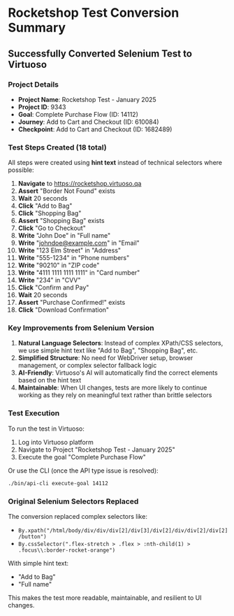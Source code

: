# Rocketshop Test Conversion Summary

## Successfully Converted Selenium Test to Virtuoso

### Project Details

- **Project Name**: Rocketshop Test - January 2025
- **Project ID**: 9343
- **Goal**: Complete Purchase Flow (ID: 14112)
- **Journey**: Add to Cart and Checkout (ID: 610084)
- **Checkpoint**: Add to Cart and Checkout (ID: 1682489)

### Test Steps Created (18 total)

All steps were created using **hint text** instead of technical selectors where possible:

1. **Navigate** to https://rocketshop.virtuoso.qa
2. **Assert** "Border Not Found" exists
3. **Wait** 20 seconds
4. **Click** "Add to Bag"
5. **Click** "Shopping Bag"
6. **Assert** "Shopping Bag" exists
7. **Click** "Go to Checkout"
8. **Write** "John Doe" in "Full name"
9. **Write** "johndoe@example.com" in "Email"
10. **Write** "123 Elm Street" in "Address"
11. **Write** "555-1234" in "Phone numbers"
12. **Write** "90210" in "ZIP code"
13. **Write** "4111 1111 1111 1111" in "Card number"
14. **Write** "234" in "CVV"
15. **Click** "Confirm and Pay"
16. **Wait** 20 seconds
17. **Assert** "Purchase Confirmed!" exists
18. **Click** "Download Confirmation"

### Key Improvements from Selenium Version

1. **Natural Language Selectors**: Instead of complex XPath/CSS selectors, we use simple hint text like "Add to Bag", "Shopping Bag", etc.
2. **Simplified Structure**: No need for WebDriver setup, browser management, or complex selector fallback logic
3. **AI-Friendly**: Virtuoso's AI will automatically find the correct elements based on the hint text
4. **Maintainable**: When UI changes, tests are more likely to continue working as they rely on meaningful text rather than brittle selectors

### Test Execution

To run the test in Virtuoso:

1. Log into Virtuoso platform
2. Navigate to Project "Rocketshop Test - January 2025"
3. Execute the goal "Complete Purchase Flow"

Or use the CLI (once the API type issue is resolved):

```bash
./bin/api-cli execute-goal 14112
```

### Original Selenium Selectors Replaced

The conversion replaced complex selectors like:

- `By.xpath("/html/body/div/div/div[2]/div[3]/div[2]/div/div[2]/div[2]/button")`
- `By.cssSelector(".flex-stretch > .flex > :nth-child(1) > .focus\\:border-rocket-orange")`

With simple hint text:

- "Add to Bag"
- "Full name"

This makes the test more readable, maintainable, and resilient to UI changes.
